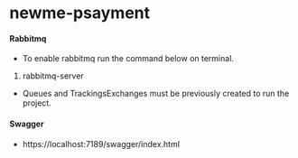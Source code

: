 # newme-psayment

#### Rabbitmq
- To enable rabbitmq run the command below on terminal.

1. rabbitmq-server

- Queues and TrackingsExchanges must be previously created to run the project.

#### Swagger
- https://localhost:7189/swagger/index.html

